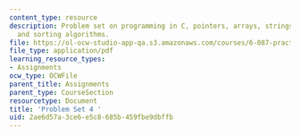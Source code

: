 ```yaml
---
content_type: resource
description: Problem set on programming in C, pointers, arrays, strings, and searching
  and sorting algorithms.
file: https://ol-ocw-studio-app-qa.s3.amazonaws.com/courses/6-087-practical-programming-in-c-january-iap-2010/2ae6d57a3ce6e5c8685b459fbe9dbffb_MIT6_087IAP10_assn04.pdf
file_type: application/pdf
learning_resource_types:
- Assignments
ocw_type: OCWFile
parent_title: Assignments
parent_type: CourseSection
resourcetype: Document
title: 'Problem Set 4 '
uid: 2ae6d57a-3ce6-e5c8-685b-459fbe9dbffb
---
```


